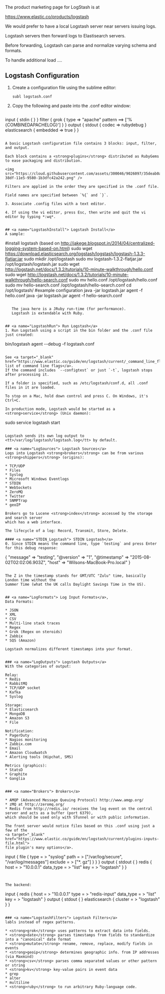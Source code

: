 The product marketing page for LogStash is at

  <a target="_blank" href="https://www.elastic.co/products/logstash">
                      https://www.elastic.co/products/logstash</a>

We would prefer to have a local Logstash server near servers issuing logs.

Logstash servers then forward logs to Elastisearch servers.

Before forwarding, Logstash can parse and normalize varying schema and formats.

To handle additional load ....



## <a name="LogstashConfig"> Logstash Configuration</a>
1. Create a configuration file using the sublime editor:

   ```
   subl logstash.conf
   ```

2. Copy the following and paste into the .conf editor window:

   ```JSON
input { 
       stdin { } 
}
filter {
        grok {
                type => "apache"
                pattern ==> ['%{COMBINEDAPACHELOG}']
         }
}
output {
        stdout { codec => rubydebug }
        elasticsearch { embedded => true }
}
   ```

   A basic Logstash configuration file contains 3 blocks: input, filter, and output.
   
   Each block contains a <strong>plugins</strong> distributed as RubyGems to ease packaging and distribution.

   <img src="https://cloud.githubusercontent.com/assets/300046/9026097/35deab0a-38df-11e5-9580-1b3dfc42a242.png" />

   Filters are applied in the order they are specified in the .conf file.
   
   Field names are specified between `%{` and `}`.

3. Associate .config files with a text editor.

4. If using the vi editor, press Esc, then write and quit the vi editor by typing *:wq*.


## <a name="LogstashInstall"> Logstash Install</a>
A sample:

```
#install logstash (based on http://jakege.blogspot.in/2014/04/centralized-logging-system-based-on.html)
sudo wget https://download.elasticsearch.org/logstash/logstash/logstash-1.3.3-flatjar.jar
sudo mkdir /opt/logstash
sudo mv logstash-1.3.2-flatjar.jar /opt/logstash/logstash.jar
sudo wget http://logstash.net/docs/1.3.2/tutorials/10-minute-walkthrough/hello.conf
sudo wget http://logstash.net/docs/1.3.2/tutorials/10-minute-walkthrough/hello-search.conf
sudo mv hello.conf /opt/logstash/hello.conf
sudo mv hello-search.conf /opt/logstash/hello-search.conf
cd /opt/logstash/
#example configuration
java -jar logstash.jar agent -f hello.conf
java -jar logstash.jar agent -f hello-search.conf
```

   The java here is a JRuby run-time (for performance).
   Logstash is extendable with Ruby.


## <a name="LogstashRun"> Run Logstash</a>
1. Run Logstash using a script in the bin folder and the .conf file just created:

   ```
   bin/logstash agent --debug -f logstash.conf
   ```
   
   See <a target="_blank" href="https://www.elastic.co/guide/en/logstash/current/_command_line_flags.html">
   list of command line flags</a>. 
   If the command includes `--configtest` or just `-t`, logstash stops after processing it.
   
   If a folder is specified, such as /etc/logstash/conf.d, all .conf files in it are loaded.
   
   To stop on a Mac, hold down control and press C. On Windows, it's Ctrl+C.

   In production mode, Logstash would be started as a <strong>service</strong> (Unix daemon):

   ```
   sudo service logstash start
   ```
   
   Logstash sends its own log output to <tt>/var/log/logstash/logstash.log</tt> by default.

### <a name="LogSources"> Logstash Sources</a>
Logs into Logstash <strong>brokers</strong> can be from various <strong>shippers</strong> (origins):

* TCP/UDP
* Files
* Syslog
* Microsoft Windows Eventlogs
* STDIN
* WebSockets
* ZeroMQ
* Twitter
* SNMPTrap
* geoIP

Brokers go to Lucene <strong>index</strong> accessed by the storage and search server
which has a web interface.

The lifecycle of a log: Record, Transmit, Store, Delete.

#### <a name="STDIN_Logstash"> STDIN Logstash</a>
0. Since STDIN means the command line, type `testing` and press Enter for this debug response:

   ```
   {
       "message" => "testing",
      "@version" => "1",
    "@timestamp" => "2015-08-02T02:02:06.903Z",
          "host" => "Wilsons-MacBook-Pro.local"
}
   ```
   
   The Z in the timestamp stands for GMT/UTC "Zulu" time, basically London time without the 
   Summer Time (what the UK calls Daylight Savings Time in the US).
   
   
## <a name="LogFormats"> Log Input Formats</a>,
Data Formats:

* JSON
* XML
* CSV
* Multi-line stack traces
* Regex
* Grok (Regex on steroids)
* Zabbix
* SQS (Amazon)

Logstash normalizes different timestamps into your format.


### <a name="LogOutputs"> Logstash Outputs</a>
With the categories of output:

Relay:
   * Redis
   * RabbitMQ
   * TCP/UDP socket
   * Kafka
   * Syslog

Storage:
   * Elasticsearch
   * MongoDB
   * Amazon S3
   * File

Notification:
   * PagerDuty
   * Nagios monitoring
   * Zabbix.com
   * Email
   * Amazon Cloudwatch
   * Alerting tools (Hipchat, SMS)

Metrics (graphics):
   * StatsD
   * Graphite
   * Ganglia


### <a name="Brokers"> Brokers</a>

* AMQP (Advanced Message Queuing Protocol) http://www.amqp.org/
* zMQ at http://zeromq.org/
* Redis from http://redis.io/ receives the log event on the central server and acts as a buffer (port 6379),
  which should be used only with STunnel or with public information.
  
  The front server would notice files based on this .conf using just a few of the
  <a target="_blank" href="https://www.elastic.co/guide/en/logstash/current/plugins-inputs-file.html">
  file plugin's many options</a>.

   ```
input { 
       file {
           type = > "syslog" 
           path = > ["/var/log/secure", "/var/log/messages"] 
           exclude = > ["*. gz"] }
        }
}
output { 
      stdout { } 
      redis { 
              host = > "10.0.0.1" 
              data_type = > "list" 
              key = > "logstash" 
      }
}
   ```

  
  The backend:

   ```
input { 
      redis { 
              host = > "10.0.0.1" 
              type = > "redis-input" 
              data_type = > "list" 
              key = > "logstash" 
      }
output { 
        stdout { } 
        elasticsearch { 
                cluster = > "logstash" 
        }
}
   ```

### <a name="LogstashFilters"> Logstash Filters</a>
labls instead of regex patterns.

* <strong>grok</strong> uses patterns to extract data into fields.
* <strong>date</strong> parses timestamps from fields to standardize into a "canonical" date format
* <strong>mutate</strong> rename, remove, replace, modify fields in events
* <strong>geoip</strong> determines geographic info. from IP addresses (via Maxmind)
* <strong>csv</strong> parses comma separated values or other pattern or string
* <strong>kv</strong> key-value pairs in event data
* grep
* alter
* multiline
* <strong>ruby</strong> to run arbitrary Ruby-language code.
